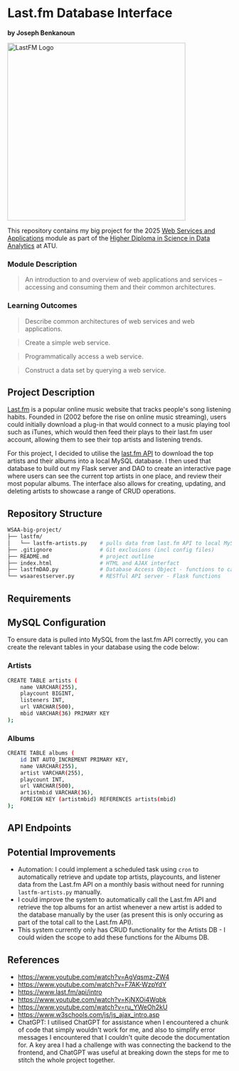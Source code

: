 # Last.fm Database Interface
**by Joseph Benkanoun**

<img src="https://upload.wikimedia.org/wikipedia/commons/d/d4/Lastfm_logo.svg" alt="LastFM Logo" width="400"/>

This repository contains my big project for the 2025 [Web Services and Applications](https://www.atu.ie/courses/higher-diploma-in-science-data-analytics#:~:text=Web%20Services%20and%20Applications) module as part of the [Higher Diploma in Science in Data Analytics](https://www.gmit.ie/higher-diploma-in-science-in-computing-in-data-analytics) at ATU.

### Module Description

> An introduction to and overview of web applications and services – accessing and consuming them and their common architectures.

### Learning Outcomes

> Describe common architectures of web services and web applications.

> Create a simple web service.

> Programmatically access a web service.

> Construct a data set by querying a web service.

## Project Description
[Last.fm](https://www.last.fm/) is a popular online music website that tracks people's song listening habits. Founded in (2002 before the rise on online music streaming), users could initially download a plug-in that would connect to a music playing tool such as iTunes, which would then feed their plays to their last.fm user account, allowing them to see their top artists and listening trends.

For this project, I decided to utilise the [last.fm API](https://www.last.fm/api) to download the top artists and their albums into a local MySQL database. I then used that database to build out my Flask server and DAO to create an interactive page where users can see the current top artists in one place, and review their most popular albums. The interface also allows for creating, updating, and deleting artists to showcase a range of CRUD operations.

## Repository Structure
``` bash
WSAA-big-project/
├── lastfm/
│   └── lastfm-artists.py    # pulls data from last.fm API to local MySQL database
├── .gitignore               # Git exclusions (incl config files)
├── README.md                # project outline
├── index.html               # HTML and AJAX interfact
├── lastfmDAO.py             # Database Access Object - functions to call from MySQL DB
└── wsaarestserver.py        # RESTful API server - Flask functions
```

## Requirements


## MySQL Configuration
To ensure data is pulled into MySQL from the last.fm API correctly, you can create the relevant tables in your database using the code below:

### Artists
``` bash
CREATE TABLE artists (
    name VARCHAR(255),
    playcount BIGINT,
    listeners INT,
    url VARCHAR(500),
    mbid VARCHAR(36) PRIMARY KEY
);
```
### Albums
``` bash
CREATE TABLE albums (
    id INT AUTO_INCREMENT PRIMARY KEY,
    name VARCHAR(255),
    artist VARCHAR(255),
    playcount INT,
    url VARCHAR(500),
    artistmbid VARCHAR(36),
    FOREIGN KEY (artistmbid) REFERENCES artists(mbid)
);
```


## API Endpoints

## Potential Improvements
- Automation: I could implement a scheduled task using <code>cron</code> to automatically retrieve and update top artists, playcounts, and listener data from the Last.fm API on a monthly basis without need for running <code>lastfm-artists.py</code> manually.
- I could improve the system to automatically call the Last.fm API and retrieve the top albums for an artist whenever a new artist is added to the database manually by the user (as present this is only occuring as part of the total call to the Last.fm API).
- This system currently only has CRUD functionality for the Artists DB - I could widen the scope to add these functions for the Albums DB.

## References
- https://www.youtube.com/watch?v=AgVqsmz-ZW4
- https://www.youtube.com/watch?v=F7AK-WzpYdY
- https://www.last.fm/api/intro
- https://www.youtube.com/watch?v=KjNXOi4Wqbk
- https://www.youtube.com/watch?v=ru_YWeOh2kU
- https://www.w3schools.com/js/js_ajax_intro.asp
- ChatGPT: I utilised ChatGPT for assistance when I encountered a chunk of code that simply wouldn't work for me, and also to simplify error messages I encountered that I couldn't quite decode the documentation for. A key area I had a challenge with was connecting the backend to the frontend, and ChatGPT was useful at breaking down the steps for me to stitch the whole project together.